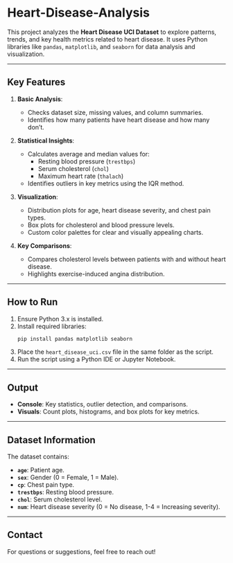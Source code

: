 # Heart-Disease-Analysis

This project analyzes the **Heart Disease UCI Dataset** to explore patterns, trends, and key health metrics related to heart disease. It uses Python libraries like `pandas`, `matplotlib`, and `seaborn` for data analysis and visualization.

---

## Key Features

1. **Basic Analysis**:
   - Checks dataset size, missing values, and column summaries.
   - Identifies how many patients have heart disease and how many don’t.

2. **Statistical Insights**:
   - Calculates average and median values for:
     - Resting blood pressure (`trestbps`)
     - Serum cholesterol (`chol`)
     - Maximum heart rate (`thalach`)
   - Identifies outliers in key metrics using the IQR method.

3. **Visualization**:
   - Distribution plots for age, heart disease severity, and chest pain types.
   - Box plots for cholesterol and blood pressure levels.
   - Custom color palettes for clear and visually appealing charts.

4. **Key Comparisons**:
   - Compares cholesterol levels between patients with and without heart disease.
   - Highlights exercise-induced angina distribution.

---

## How to Run

1. Ensure Python 3.x is installed.
2. Install required libraries:
   ```bash
   pip install pandas matplotlib seaborn
   ```
3. Place the `heart_disease_uci.csv` file in the same folder as the script.
4. Run the script using a Python IDE or Jupyter Notebook.

---

## Output

- **Console**: Key statistics, outlier detection, and comparisons.
- **Visuals**: Count plots, histograms, and box plots for key metrics.

---

## Dataset Information

The dataset contains:
- **`age`**: Patient age.
- **`sex`**: Gender (0 = Female, 1 = Male).
- **`cp`**: Chest pain type.
- **`trestbps`**: Resting blood pressure.
- **`chol`**: Serum cholesterol level.
- **`num`**: Heart disease severity (0 = No disease, 1-4 = Increasing severity).

---

## Contact

For questions or suggestions, feel free to reach out!
